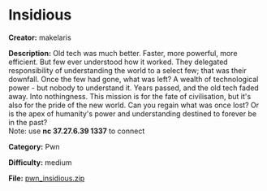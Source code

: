 # Insidious

**Creator:** makelaris

**Description:** Old tech was much better. Faster, more powerful, more efficient. But few ever understood how it worked. They delegated responsibility of understanding the world to a select few; that was their downfall. Once the few had gone, what was left? A wealth of technological power - but nobody to understand it. Years passed, and the old tech faded away. Into nothingness. This mission is for the fate of civilisation, but it's also for the pride of the new world. Can you regain what was once lost? Or is the apex of humanity's power and understanding destined to forever be in the past? <br>Note: use <b>nc 37.27.6.39 1337</b> to connect

**Category:** Pwn

**Difficulty:** medium

**File:** [pwn_insidious.zip](pwn_insidious.zip)

